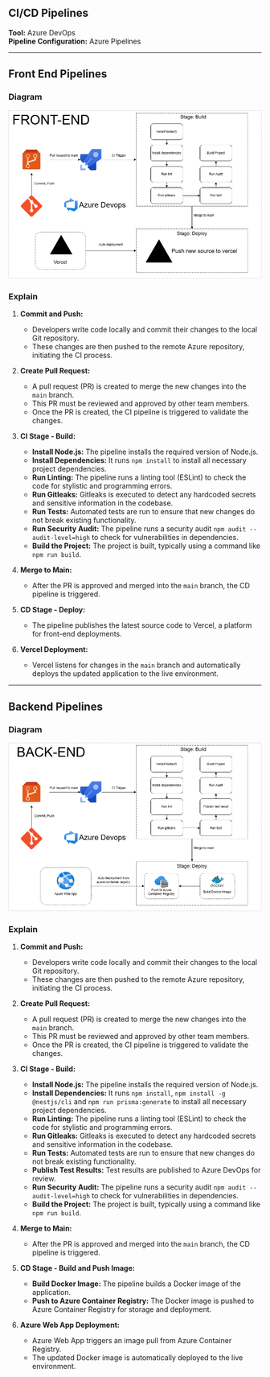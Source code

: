 
## CI/CD Pipelines
**Tool:** Azure DevOps  
**Pipeline Configuration:** Azure Pipelines

---

## Front End Pipelines

### Diagram

![CI/CD Pipeline for Front End](/.attachments/CICD_FE-fc655631-990b-4f76-ade1-44717c319e49.png)

### Explain

1. **Commit and Push:**
   - Developers write code locally and commit their changes to the local Git repository.
   - These changes are then pushed to the remote Azure repository, initiating the CI process.

2. **Create Pull Request:**
   - A pull request (PR) is created to merge the new changes into the `main` branch.
   - This PR must be reviewed and approved by other team members.
   - Once the PR is created, the CI pipeline is triggered to validate the changes.

3. **CI Stage - Build:**
   - **Install Node.js:** The pipeline installs the required version of Node.js.
   - **Install Dependencies:** It runs `npm install` to install all necessary project dependencies.
   - **Run Linting:** The pipeline runs a linting tool (ESLint) to check the code for stylistic and programming errors.
   - **Run Gitleaks:** Gitleaks is executed to detect any hardcoded secrets and sensitive information in the codebase.
   - **Run Tests:** Automated tests are run to ensure that new changes do not break existing functionality.
   - **Run Security Audit:** The pipeline runs a security audit `npm audit --audit-level=high` to check for vulnerabilities in dependencies.
   - **Build the Project:** The project is built, typically using a command like `npm run build`.
4. **Merge to Main:**
   - After the PR is approved and merged into the `main` branch, the CD pipeline is triggered.

5. **CD Stage - Deploy:**
   - The pipeline publishes the latest source code to Vercel, a platform for front-end deployments.

6. **Vercel Deployment:**
   - Vercel listens for changes in the `main` branch and automatically deploys the updated application to the live environment.

---

## Backend Pipelines

### Diagram

![CI/CD Pipeline for Backend](/.attachments/CICD_BE-5a500f1a-7054-46fa-a1e2-ead3f995f540.png)

### Explain

1. **Commit and Push:**
   - Developers write code locally and commit their changes to the local Git repository.
   - These changes are then pushed to the remote Azure repository, initiating the CI process.

2. **Create Pull Request:**
   - A pull request (PR) is created to merge the new changes into the `main` branch.
   - This PR must be reviewed and approved by other team members.
   - Once the PR is created, the CI pipeline is triggered to validate the changes.

3. **CI Stage - Build:**
   - **Install Node.js:** The pipeline installs the required version of Node.js.
   - **Install Dependencies:** It runs `npm install`, `npm install -g @nestjs/cli` and `npm run prisma:generate` to install all necessary project dependencies.
   - **Run Linting:** The pipeline runs a linting tool (ESLint) to check the code for stylistic and programming errors.
   - **Run Gitleaks:** Gitleaks is executed to detect any hardcoded secrets and sensitive information in the codebase.
   - **Run Tests:** Automated tests are run to ensure that new changes do not break existing functionality.
   - **Publish Test Results:** Test results are published to Azure DevOps for review.
   - **Run Security Audit:** The pipeline runs a security audit `npm audit --audit-level=high` to check for vulnerabilities in dependencies.
   - **Build the Project:** The project is built, typically using a command like `npm run build`.
4. **Merge to Main:**
   - After the PR is approved and merged into the `main` branch, the CD pipeline is triggered.

5. **CD Stage - Build and Push Image:**
   - **Build Docker Image:** The pipeline builds a Docker image of the application.
   - **Push to Azure Container Registry:** The Docker image is pushed to Azure Container Registry for storage and deployment.

6. **Azure Web App Deployment:**
   - Azure Web App triggers an image pull from Azure Container Registry.
   - The updated Docker image is automatically deployed to the live environment.